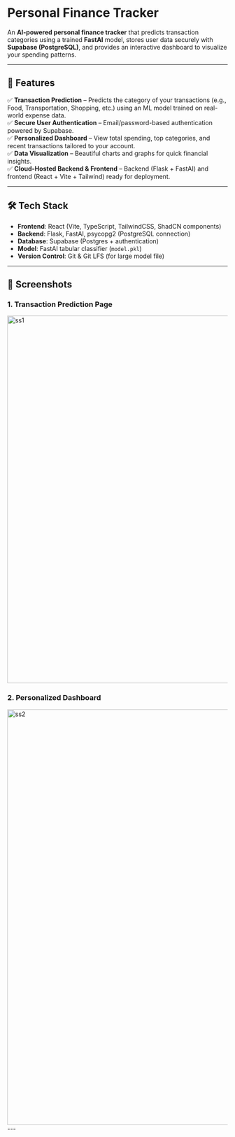 # Personal Finance Tracker

An **AI-powered personal finance tracker** that predicts transaction categories using a trained **FastAI** model, stores user data securely with **Supabase (PostgreSQL)**, and provides an interactive dashboard to visualize your spending patterns.

---

## 🚀 Features
✅ **Transaction Prediction** – Predicts the category of your transactions (e.g., Food, Transportation, Shopping, etc.) using an ML model trained on real-world expense data.  
✅ **Secure User Authentication** – Email/password-based authentication powered by Supabase.  
✅ **Personalized Dashboard** – View total spending, top categories, and recent transactions tailored to your account.  
✅ **Data Visualization** – Beautiful charts and graphs for quick financial insights.  
✅ **Cloud-Hosted Backend & Frontend** – Backend (Flask + FastAI) and frontend (React + Vite + Tailwind) ready for deployment.

---

## 🛠️ Tech Stack
- **Frontend**: React (Vite, TypeScript, TailwindCSS, ShadCN components)  
- **Backend**: Flask, FastAI, psycopg2 (PostgreSQL connection)  
- **Database**: Supabase (Postgres + authentication)  
- **Model**: FastAI tabular classifier (`model.pkl`)  
- **Version Control**: Git & Git LFS (for large model file)

---

## 📸 Screenshots
### **1. Transaction Prediction Page**
<img width="1402" height="841" alt="ss1" src="https://github.com/user-attachments/assets/54427cbd-4f33-4a86-9284-b879c6e05cdb" />

### **2. Personalized Dashboard**
<img width="1247" height="951" alt="ss2" src="https://github.com/user-attachments/assets/fcb87020-3c52-43a3-a623-99d73f9d3cd3" />
---

